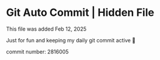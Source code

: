 # Git Auto Commit | Hidden File

This file was added Feb 12, 2025

Just for fun and keeping my daily git commit active 🤪

commit number: 2816005
